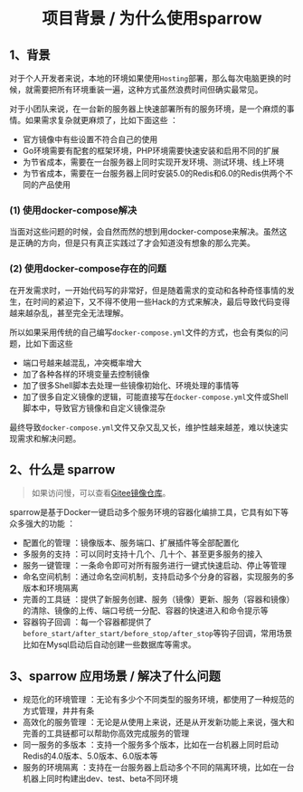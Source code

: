 <div align="center"> <h1>项目背景 / 为什么使用sparrow</h1> </div>

## 1、背景

对于个人开发者来说，本地的环境如果使用```Hosting```部署，那么每次电脑更换的时候，就需要把所有环境重装一遍，这种方式虽然浪费时间但确实最常见。

对于小团队来说，在一台新的服务器上快速部署所有的服务环境，是一个麻烦的事情。如果需求复杂就更麻烦了，比如下面这些 ：

- 官方镜像中有些设置不符合自己的使用
- Go环境需要有配套的框架环境，PHP环境需要快速安装和启用不同的扩展
- 为节省成本，需要在一台服务器上同时实现开发环境、测试环境、线上环境
- 为节省成本，需要在一台服务器上同时安装5.0的Redis和6.0的Redis供两个不同的产品使用

### (1) 使用docker-compose解决

当面对这些问题的时候，会自然而然的想到用docker-compose来解决。虽然这是正确的方向，但是只有真正实践过了才会知道没有想象的那么完美。

### (2) 使用docker-compose存在的问题

在开发需求时，一开始代码写的非常好，但是随着需求的变动和各种奇怪事情的发生，在时间的紧迫下，又不得不使用一些Hack的方式来解决，最后导致代码变得越来越杂乱，甚至完全无法理解。

所以如果采用传统的自己编写```docker-compose.yml```文件的方式，也会有类似的问题，比如下面这些

- 端口号越来越混乱，冲突概率增大
- 加了各种各样的环境变量去控制镜像
- 加了很多Shell脚本去处理一些镜像初始化、环境处理的事情等
- 加了很多自定义镜像的逻辑，可能直接写在```docker-compose.yml```文件或Shell脚本中，导致官方镜像和自定义镜像混杂

最终导致```docker-compose.yml```文件又杂又乱又长，维护性越来越差，难以快速实现需求和解决问题。

## 2、什么是 sparrow

> 如果访问慢，可以查看[Gitee镜像仓库](https://gitee.com/WGrape/sparrow)。

sparrow是基于Docker一键启动多个服务环境的容器化编排工具，它具有如下等众多强大的功能 ：

- 配置化的管理 ：镜像版本、服务端口、扩展插件等全部配置化
- 多服务的支持 ：可以同时支持十几个、几十个、甚至更多服务的接入
- 服务一键管理 ：一条命令即可对所有服务进行一键式快速启动、停止等管理
- 命名空间机制 ：通过命名空间机制，支持启动多个分身的容器，实现服务的多版本和环境隔离
- 完善的工具链 ：提供了新服务创建、服务（镜像）更新、服务（容器和镜像）的清除、镜像的上传、端口号统一分配、容器的快速进入和命令提示等
- 容器钩子回调 ：每一个容器都提供了```before_start/after_start/before_stop/after_stop```等钩子回调，常用场景比如在Mysql启动后自动创建一些数据库等需求。

## 3、sparrow 应用场景 / 解决了什么问题

- 规范化的环境管理 ：无论有多少个不同类型的服务环境，都使用了一种规范的方式管理，井井有条
- 高效化的服务管理 ：无论是从使用上来说，还是从开发新功能上来说，强大和完善的工具链都可以帮助你高效完成服务的管理
- 同一服务的多版本 ：支持一个服务多个版本，比如在一台机器上同时启动Redis的4.0版本、5.0版本、6.0版本等
- 服务的环境隔离 ：支持在一台服务器上启动多个不同的隔离环境，比如在一台机器上同时构建出dev、test、beta不同环境
